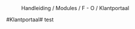 <properties>
	<page>
		<title>Klantportaal</title>
	</page>
	<menu>
		<position>Handleiding / Modules / F - O / Klantportaal</position> 
		<title>Introductie</title>
	</menu>
</properties>

#Klantportaal#
<description>test
</description>
